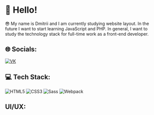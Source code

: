 # 👋 Hello!

😎 My name is Dmitrii and I am currently studying website layout. In the future I want to start learning JavaScript and PHP. In general, I want to study the technology stack for full-time work as a front-end developer.

## 🌐 Socials:

[![VK](https://img.shields.io/badge/VK-%231DA1F2.svg?logo=VK&logoColor=white)](https://vk.com/grema)

## 💻 Tech Stack:

![HTML5](https://img.shields.io/badge/html5-%23E34F26.svg?style=for-the-badge&logo=html5&logoColor=white) ![CSS3](https://img.shields.io/badge/css3-%231572B6.svg?style=for-the-badge&logo=css3&logoColor=white) ![Sass](https://user-images.githubusercontent.com/25181517/192158956-48192682-23d5-4bfc-9dfb-6511ade346bc.png) ![Webpack](https://img.shields.io/badge/webpack-%238DD6F9.svg?style=for-the-badge&logo=webpack&logoColor=black) 

## UI/UX:

